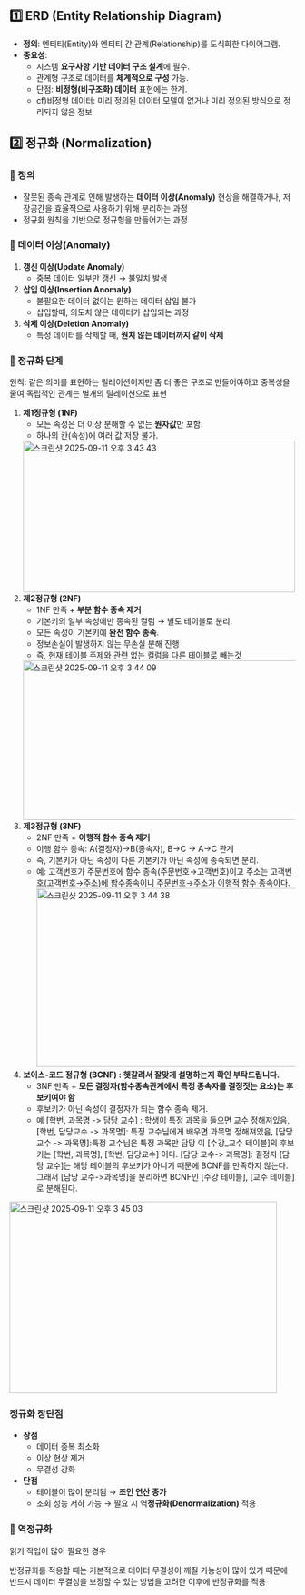 ## 1️⃣ ERD (Entity Relationship Diagram)
- **정의**: 엔티티(Entity)와 엔티티 간 관계(Relationship)를 도식화한 다이어그램.
- **중요성**:
    - 시스템 **요구사항 기반 데이터 구조 설계**에 필수.
    - 관계형 구조로 데이터를 **체계적으로 구성** 가능.
    - 단점: **비정형(비구조화) 데이터** 표현에는 한계.
    - cf)비정형 데이터: 미리 정의된 데이터 모델이 없거나 미리 정의된 방식으로 정리되지 않은 정보
## 2️⃣ 정규화 (Normalization)

### 🔹 정의

- 잘못된 종속 관계로 인해 발생하는 **데이터 이상(Anomaly)** 현상을 해결하거나, 저장공간을 효율적으로 사용하기 위해 분리하는 과정
- 정규화 원칙을 기반으로 정규형을 만들어가는 과정

### 🔹 데이터 이상(Anomaly)

1. **갱신 이상(Update Anomaly)**
    - 중복 데이터 일부만 갱신 → 불일치 발생
2. **삽입 이상(Insertion Anomaly)**
    - 불필요한 데이터 없이는 원하는 데이터 삽입 불가
    - 삽입할때, 의도치 않은 데이터가 삽입되는 과정
3. **삭제 이상(Deletion Anomaly)**
    - 특정 데이터를 삭제할 때, **원치 않는 데이터까지 같이 삭제**
### 🔹 정규화 단계

원칙: 같은 의미를 표현하는 릴레이션이지만 좀 더 좋은 구조로 만들어야하고 중복성을 줄여 독립적인 관계는 별개의 릴레이션으로 표현

1. **제1정규형 (1NF)**
    - 모든 속성은 더 이상 분해할 수 없는 **원자값**만 포함.
    - 하나의 칸(속성)에 여러 값 저장 불가.
   <img width="479" height="267" alt="스크린샷 2025-09-11 오후 3 43 43" src="https://github.com/user-attachments/assets/357ab29a-7e9f-4005-9e3a-2f7ecfdca90e" />
2. **제2정규형 (2NF)**
    - 1NF 만족 + **부분 함수 종속 제거**
    - 기본키의 일부 속성에만 종속된 컬럼 → 별도 테이블로 분리.
    - 모든 속성이 기본키에 **완전 함수 종속**.
    - 정보손실이 발생하지 않는 무손실 분해 진행
    - 즉, 현재 테이블 주제와 관련 없는 컬럼을 다른 테이블로 빼는것
    <img width="485" height="281" alt="스크린샷 2025-09-11 오후 3 44 09" src="https://github.com/user-attachments/assets/ba86d08b-0154-43e5-8ec8-b8e04329e166" />
3. **제3정규형 (3NF)**
    - 2NF 만족 + **이행적 함수 종속 제거**
    - 이행 함수 종속: A(결정자)→B(종속자), B→C → A→C 관계
    - 즉, 기본키가 아닌 속성이 다른 기본키가 아닌 속성에 종속되면 분리.
    - 예: 고객번호가 주문번호에 함수 종속(주문번호→고객번호)이고 주소는 고객번호(고객번호→주소)에 함수종속이니 주문번호→주소가 이행적 함수 종속이다.
      <img width="505" height="315" alt="스크린샷 2025-09-11 오후 3 44 38" src="https://github.com/user-attachments/assets/974d4186-f215-44d6-9bec-c28ae5c2eb7e" />
4. **보이스-코드 정규형 (BCNF) : 헷갈려서 잘맞게 설명하는지 확인 부탁드립니다.**
    - 3NF 만족 + **모든 결정자(**함수종속관계에서 특정 종속자를 결정짓는 요소**)는 후보키여야 함**
    - 후보키가 아닌 속성이 결정자가 되는 함수 종속 제거.
    - 예
    [학번, 과목명 -> 담당 교수] : 학생이 특정 과목을 들으면 교수 정해져있음, 
    [학번, 담당교수 -> 과목명]: 특정 교수님에게 배우면 과목명 정해져있음, 
    [담당교수 -> 과목명]:특정 교수님은 특정 과목만 담당
    이 [수강_교수 테이블]의 후보키는 [학번, 과목명], [학번, 담당교수] 이다.
    [담당 교수-> 과목명]: 결정자 [담당 교수]는 해당 테이블의 후보키가 아니기 때문에 BCNF를 만족하지 않는다. 그래서 [담당 교수->과목명]을 분리하면 BCNF인 [수강 테이블], [교수 테이블]로 분해된다.
<img width="471" height="338" alt="스크린샷 2025-09-11 오후 3 45 03" src="https://github.com/user-attachments/assets/fa909eb3-7c0f-48b6-8363-51f62c7e88da" />

### 정규화 장단점

- **장점**
    - 데이터 중복 최소화
    - 이상 현상 제거
    - 무결성 강화
- **단점**
    - 테이블이 많이 분리됨 → **조인 연산 증가**
    - 조회 성능 저하 가능 → 필요 시 역**정규화(Denormalization)** 적용

### 🔹 역정규화

읽기 작업이 많이 필요한 경우

반정규화를 적용할 때는 기본적으로 데이터 무결성이 깨질 가능성이 많이 있기 때문에 반드시 데이터 무결성을 보장할 수 있는 방법을 고려한 이후에 반정규화를 적용
